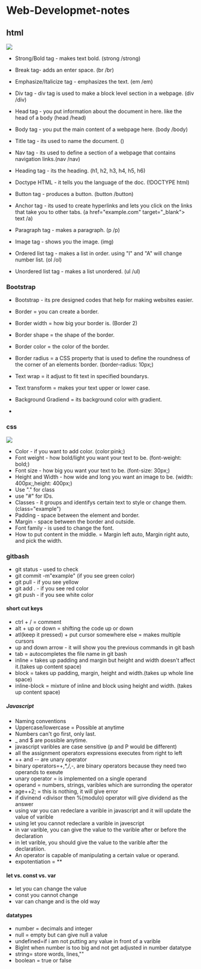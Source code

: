 # Web-Developmet-notes
## html
 <img src="https://upload.wikimedia.org/wikipedia/commons/thumb/6/61/HTML5_logo_and_wordmark.svg/640px-HTML5_logo_and_wordmark.svg.png">
 
* Strong/Bold tag - makes text bold. (strong /strong)

* Break tag- adds an enter space. (br /br)

* Emphasize/Italicize tag - emphasizes the text. (em /em)

* Div tag - div tag is used to make a block level section in a webpage. (div /div)

* Head tag - you put information about the document in here. like the head of a body (head /head)

* Body tag - you put the main content of a webpage here.  (body /body)

* Title tag - its used to name the document. (<title>example</title>)

* Nav tag - its used to define a section of a webpage that contains navigation links.(nav /nav)

* Heading tag - its the heading. (h1, h2, h3, h4, h5, h6)

* Doctype HTML - it tells you the language of the doc. (!DOCTYPE html)

* Button tag - produces a button. (button /button)

* Anchor tag - its used to create hyperlinks and lets you click on the links that take you to other tabs. (a href="example.com" target="_blank"> text /a)

* Paragraph tag - makes a paragraph. (p /p)

* Image tag - shows you the image. (img)

* Ordered list tag - makes a list in order. using "I" and "A" will change number list. (ol /ol)

* Unordered list tag - makes a list unordered. (ul /ul)

### Bootstrap

* Bootstrap - its pre designed codes that help for making websites easier.

* Border = you can create a border. 

* Border width = how big your border is. (Border 2)

* Border shape = the shape of the border.

* Border color = the color of the border.

* Border radius = a CSS property that is used to define the roundness of the corner of an elements border. (border-radius: 10px;)

* Text wrap = it adjust to fit text in specified boundarys.

* Text transform = makes your text upper or lower case.

* Background Gradiend = its background color with gradient.

*


### css

<img src="https://cdn.freebiesupply.com/logos/large/2x/css3-logo-png-transparent.png">

* Color - if you want to add color. (color:pink;)
* Font weight - how bold/light you want your text to be. (font-weight: bold;)
* Font size - how big you want your text to be. (font-size: 30px;)
* Height and Width - how wide and long you want an image to be. (width: 400px;,height: 400px;)
* Use "." for class
* use "#" for IDs.
* Classes - it groups and identifys certain text to style or change them. (class="example")
* Padding - space between the element and border.
* Margin - space between the border and outside.
* Font family - is used to change the font.
* How to put content in the middle. = Margin left auto, Margin right auto, and pick the width.
### gitbash
* git status - used to check
* git commit -m"example" (if you see green color)
* git pull - if you see yellow
* git add . - if you see red color
* git push - if you see white color
#### short cut keys
* ctrl + / = comment
* alt + up or down = shifting the code up or down
* atl(keep it pressed) + put cursor somewhere else = makes multiple cursors
* up and down arrow - it will show you the previous commands in git bash
* tab = autocompletes the file name in git bash
* inline = takes up padding and margin but height and width doesn't affect it.(takes up content space)
* block = takes up padding, margin, height and width.(takes up whole line space)
* inline-block = mixture of inline and block using height and width. (takes up content space)

##### Javascript
* Naming conventions
* Uppercase/lowercase = Possible at anytime
* Numbers can't go first, only last.
* _ and $ are possible anytime.
* javascript varibles are case sensitive (p and P would be different)
* all the assignment operators expressions executes from right to left
* ++ and -- are unary operator
* binary operators=+,*,/,-, are binary operators because they need two operands to exeute
* unary operator = is implemented on a single operand
* operand = numbers, strings, varibles which are surronding the operator
* age++2; = this is nothing, it will give error
* if divinend <divisor then %(modulo) operator will give dividend as the answer
* using var you can redeclare a varible in javascript and it will update the value of varible
* using let you cannot redeclare a varible in javescript 
* in var varible, you can give the value to the varible after or before the declaration
* in let varible, you should give the value to the varible after the declaratiion.
* An operator is capable of manipulating a certain value or operand.
* expotentiation = **


#### let vs. const vs. var
* let you can change the value
* const you cannot change
* var can change and is the old way

#### datatypes
* number = decimals and integer
* null = empty but can give null a value
* undefined=if i am not putting any value in front of a varible
* BigInt when number is too big and not get adjusted in number datatype
* string= store words, lines,""
* boolean = true or false